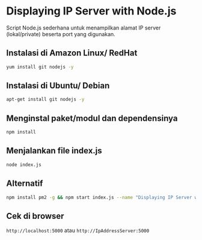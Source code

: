 # Displaying IP Server with Node.js
Script Node.js sederhana untuk menampilkan alamat IP server (lokal/private) beserta port yang digunakan. 

## Instalasi di Amazon Linux/ RedHat
```bash
yum install git nodejs -y
```
## Instalasi di Ubuntu/ Debian
```bash
apt-get install git nodejs -y
```

## Menginstal paket/modul dan dependensinya
```bash
npm install
```
## Menjalankan file index.js
```bash
node index.js
```

## Alternatif
```bash
npm install pm2 -g && npm start index.js --name "Displaying IP Server with Node.js"
```

## Cek di browser 
```http://localhost:5000``` atau ```http://IpAddressServer:5000```
